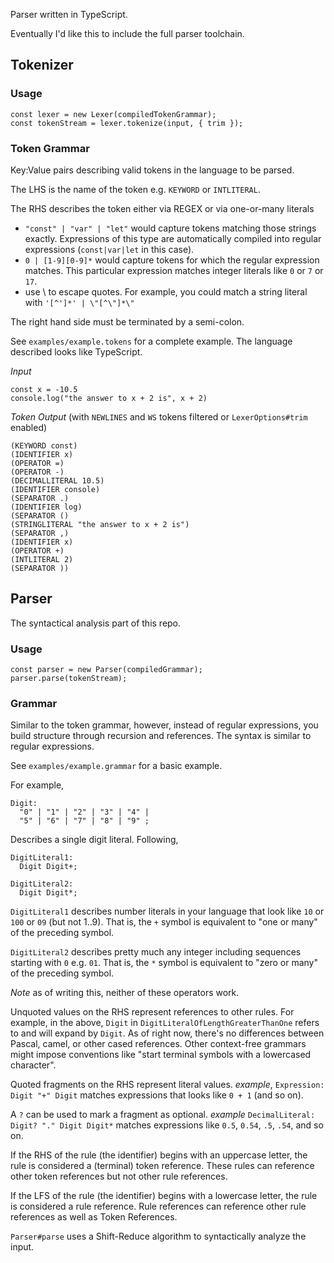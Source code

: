 Parser written in TypeScript.

Eventually I'd like this to include the full parser toolchain.

## Tokenizer

### Usage

```
const lexer = new Lexer(compiledTokenGrammar);
const tokenStream = lexer.tokenize(input, { trim });
```

### Token Grammar

Key:Value pairs describing valid tokens in the language to be parsed.

The LHS is the name of the token e.g. `KEYWORD` or `INTLITERAL`.

The RHS describes the token either via REGEX or via one-or-many literals

- `"const" | "var" | "let"` would capture tokens matching those strings exactly. Expressions of this type are automatically compiled into regular expressions (`const|var|let` in this case).
- `0 | [1-9][0-9]*` would capture tokens for which the regular expression matches. This particular expression matches integer literals like `0` or `7` or `17`.
- use \ to escape quotes. For example, you could match a string literal with `'[^']*' | \"[^\"]*\"`

The right hand side must be terminated by a semi-colon.

See `examples/example.tokens` for a complete example. The language described looks like TypeScript.

_Input_

```
const x = -10.5
console.log("the answer to x + 2 is", x + 2)
```

_Token Output_ (with `NEWLINES` and `WS` tokens filtered or `LexerOptions#trim` enabled)

```
(KEYWORD const)
(IDENTIFIER x)
(OPERATOR =)
(OPERATOR -)
(DECIMALLITERAL 10.5)
(IDENTIFIER console)
(SEPARATOR .)
(IDENTIFIER log)
(SEPARATOR ()
(STRINGLITERAL "the answer to x + 2 is")
(SEPARATOR ,)
(IDENTIFIER x)
(OPERATOR +)
(INTLITERAL 2)
(SEPARATOR ))
```

## Parser

The syntactical analysis part of this repo.

### Usage

```
const parser = new Parser(compiledGrammar);
parser.parse(tokenStream);
```

### Grammar

Similar to the token grammar, however, instead of regular expressions, you build structure through recursion and references. The syntax is similar to regular expressions.

See `examples/example.grammar` for a basic example.

For example,

```
Digit:
  "0" | "1" | "2" | "3" | "4" |
  "5" | "6" | "7" | "8" | "9" ;
```

Describes a single digit literal. Following,

```
DigitLiteral1:
  Digit Digit+;

DigitLiteral2:
  Digit Digit*;
```

`DigitLiteral1` describes number literals in your language that look like `10` or `100` or `09` (but not 1..9). That is, the `+` symbol is equivalent to "one or many" of the preceding symbol.

`DigitLiteral2` describes pretty much any integer including sequences starting with `0` e.g. `01`. That is, the `*` symbol is equivalent to "zero or many" of the preceding symbol.

_Note_ as of writing this, neither of these operators work.

Unquoted values on the RHS represent references to other rules. For example, in the above, `Digit` in `DigitLiteralOfLengthGreaterThanOne` refers to and will expand by `Digit`. As of right now, there's no differences between Pascal, camel, or other cased references. Other context-free grammars might impose conventions like "start terminal symbols with a lowercased character".

Quoted fragments on the RHS represent literal values. _example_, `Expression: Digit "+" Digit` matches expressions that looks like `0 + 1` (and so on).

A `?` can be used to mark a fragment as optional. _example_ `DecimalLiteral: Digit? "." Digit Digit*` matches expressions like `0.5`, `0.54`, `.5`, `.54`, and so on.

If the RHS of the rule (the identifier) begins with an uppercase letter, the rule is considered a (terminal) token reference. These rules can reference other token references but not other rule references.

If the LFS of the rule (the identifier) begins with a lowercase letter, the rule is considered a rule reference. Rule references can reference other rule references as well as Token References.

`Parser#parse` uses a Shift-Reduce algorithm to syntactically analyze the input.
